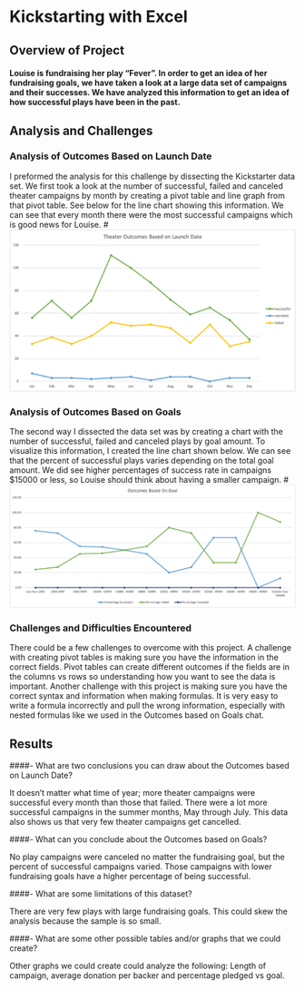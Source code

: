 # Kickstarting with Excel

## Overview of Project

#### Louise is fundraising her play “Fever”. In order to get an idea of her fundraising goals, we have taken a look at a large data set of campaigns and their successes. We have analyzed this information to get an idea of how successful plays have been in the past.  

## Analysis and Challenges

### Analysis of Outcomes Based on Launch Date
I preformed the analysis for this challenge by dissecting the Kickstarter data set. We first took a look at the number of successful, failed and canceled theater campaigns by month by creating a pivot table and line graph from that pivot table. See below for the line chart showing this information. We can see that every month there were the most successful campaigns which is good news for Louise. 
#![Alt Image Text](https://github.com/mkback/Kickstarter-analysis/blob/main/Theater_Outcomes_vs_Launch.png)


### Analysis of Outcomes Based on Goals
The second way I dissected the data set was by creating a chart with the number of successful, failed and canceled plays by goal amount. To visualize this information, I created the line chart shown below. We can see that the percent of successful plays varies depending on the total goal amount. We did see higher percentages of success rate in campaigns $15000 or less, so Louise should think about having a smaller campaign. 
#![Alt Image Text](https://github.com/mkback/Kickstarter-analysis/blob/main/Outcomes_vs_Goals.png)

### Challenges and Difficulties Encountered
There could be a few challenges to overcome with this project. A challenge with creating pivot tables is making sure you have the information in the correct fields. Pivot tables can create different outcomes if the fields are in the columns vs rows so understanding how you want to see the data is important. Another challenge with this project is making sure you have the correct syntax and information when making formulas. It is very easy to write a formula incorrectly and pull the wrong information, especially with nested formulas like we used in the Outcomes based on Goals chat. 

## Results

####- What are two conclusions you can draw about the Outcomes based on Launch Date?

It doesn’t matter what time of year; more theater campaigns were successful every month than those that failed. There were a lot more successful campaigns in the summer months, May through July. This data also shows us that very few theater campaigns get cancelled. 

####- What can you conclude about the Outcomes based on Goals?

No play campaigns were canceled no matter the fundraising goal, but the percent of successful campaigns varied. Those campaigns with lower fundraising goals have a higher percentage of being successful. 

####- What are some limitations of this dataset?

There are very few plays with large fundraising goals. This could skew the analysis because the sample is so small. 

####- What are some other possible tables and/or graphs that we could create?

Other graphs we could create could analyze the following: Length of campaign, average donation per backer and percentage pledged vs goal. 
 
